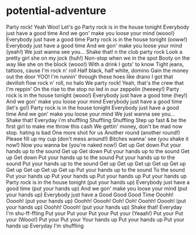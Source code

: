 # potential-adventure
Party rock! Yeah Woo! Let's go  Party rock is in the house tonight Everybody just have a good time And we gon' make you loose your mind (wooo!)  Everybody just have a good time  Party rock is in the house tonight (ooww!) Everybody just have a good time  And we gon' make you loose your mind (yeah!)  We just wanna see you...  Shake that!   n the club party rock Look a pretty girl she on my jock (huh!) Non-stop when we in the spot Booty on the way like she on the block (wooo!) With a drink I gots' to know Tight jeans, tattoos, cause I'm rock n' roll Half black, half white, domino Gain the money out the door YOO! I'm runnin' through these hoes like drano I got that devilish flow rock n' roll, no halo We party rock! Yeah, that's the crew that I'm reppin' On the rise to the stop no led in our zeppelin (heeeey!) Party rock is in the house tonight (wooo!) Everybody just have a good time (hey!) And we gon' make you loose your mind Everybody just have a good time (let's go!) Party rock is in the house tonight Everybody just have a good time And we gon' make you loose your mind We just wanna see you... Shake that! Everyday i'm shuffling Shuffling Shuffling Step up fast &amp; be the first girl to make me throw this cash We gettin' money, don't be mad now stop. hating is bad One more shot for us  Another round (another round!) Please fill up my cup (don't mess around!) Bitches wanna' see (you shake it now!) Now you wanna be (you're naked now!)  Get up Get down Put your hands up to the sound Get up Get down Put your hands up to the sound Get up Get down Put your hands up to the sound Put your hands up to the sound Put your hands up to the sound Get up Get up Get up Get up Get up Get up Get up Get up Get up Put your hands up to the sound  To the sound Put your hands up Put your hands up Put your hands up Put your hands up  Party rock is in the house tonight (put your hands up) Everybody just have a good time (put your hands up) And we gon' make you loose your mind (put your hands up) Everybody just have a Good Good Good  Time Ooohh! Ooooh! (put your hands up) Ooohh! Ooooh! Ooh! Ooh! Ooohh! Ooooh! (put your hands up) Ooohh! Ooooh! (put your hands up) Shake that!  Everyday I'm shu-ff-ffling Put your Put your Put your Put your (Yeaah!) Put your Put your (Wooo!) Put your Put your Your hands up Put your hands up Put your hands up Everyday I'm shuffling  
